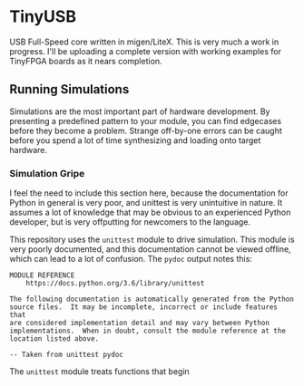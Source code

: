 # TinyUSB
USB Full-Speed core written in migen/LiteX. This is very much a work in progress.  I'll be uploading a complete version with working examples for TinyFPGA boards as it nears completion.

## Running Simulations

Simulations are the most important part of hardware development.  By presenting a predefined pattern to your module, you can find edgecases before they become a problem.  Strange off-by-one errors can be caught before you spend a lot of time synthesizing and loading onto target hardware.

### Simulation Gripe

I feel the need to include this section here, because the documentation for Python in general is very poor, and unittest is very unintuitive in nature.  It assumes a lot of knowledge that may be obvious to an experienced Python developer, but is very offputting for newcomers to the language.

This repository uses the `unittest` module to drive simulation.  This module is very poorly documented, and this documentation cannot be viewed offline, which can lead to a lot of confusion.  The `pydoc` output notes this:

```
MODULE REFERENCE
    https://docs.python.org/3.6/library/unittest
    
The following documentation is automatically generated from the Python
source files.  It may be incomplete, incorrect or include features that
are considered implementation detail and may vary between Python
implementations.  When in doubt, consult the module reference at the
location listed above.
```

`-- Taken from unittest pydoc`

The `unittest` module treats functions that begin